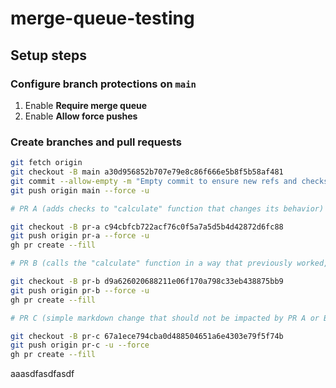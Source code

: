 # merge-queue-testing

## Setup steps

### Configure branch protections on `main`

1. Enable **Require merge queue** 
2. Enable **Allow force pushes**

### Create branches and pull requests

```bash
git fetch origin
git checkout -B main a30d956852b707e79e8c86f666e5b8f5b58af481
git commit --allow-empty -m "Empty commit to ensure new refs and checks are always run"
git push origin main --force -u

# PR A (adds checks to "calculate" function that changes its behavior)

git checkout -B pr-a c94cbfcb722acf76c0f5a7a5d5b4d42872d6fc88
git push origin pr-a --force -u
gh pr create --fill

# PR B (calls the "calculate" function in a way that previously worked, but will fail with PR A's updates)

git checkout -B pr-b d9a626020688211e06f170a798c33eb438875bb9
git push origin pr-b --force -u
gh pr create --fill

# PR C (simple markdown change that should not be impacted by PR A or B)

git checkout -B pr-c 67a1ece794cba0d488504651a6e4303e79f5f74b
git push origin pr-c -u --force
gh pr create --fill

```

aaasdfasdfasdf

